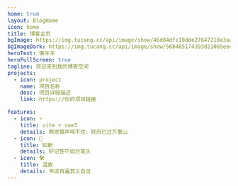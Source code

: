 ```yaml
---
home: true
layout: BlogHome
icon: home
title: 博客主页
bgImage: https://img.tucang.cc/api/image/show/46d84dfc18dde27647210a3aa2319b0a
bgImageDark: https://img.tucang.cc/api/image/show/56b485174393d21065eee635c2fbef79
heroText: 懒羊羊
heroFullScreen: true
tagline: 欢迎来到我的博客空间
projects:
  - icon: project
    name: 项目名称
    desc: 项目详细描述
    link: https://你的项目链接

features:
  - icon: ⚡️
    title: vite + vue3
    details: 两岸猿声啼不住，轻舟已过万重山
  - icon: 🖖
    title: 知新
    details: 好记性不如烂笔头
  - icon: 🛠️
    title: 温故
    details: 书读百遍其义自见
---
```


